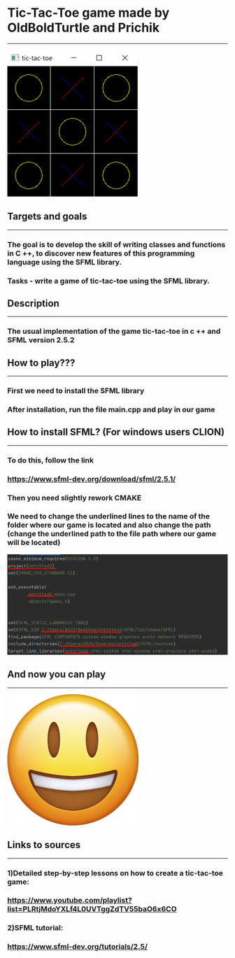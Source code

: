 # Tic-Tac-Toe game made by OldBoldTurtle and Prichik
___
![Screenshot](pic/playview.png)
## Targets and goals
___
### The goal is to develop the skill of writing classes and functions in C ++, to discover new features of this programming language using the SFML library.
### Tasks - write a game of tic-tac-toe using the SFML library.

## Description
___
### The usual implementation of the game tic-tac-toe in c ++ and SFML version 2.5.2
## How to play???
___
### First we need to install the SFML library
### After installation, run the file main.cpp and play in our game

## How to install SFML? (For windows users CLION)
___
### To do this, follow the link
### https://www.sfml-dev.org/download/sfml/2.5.1/
### Then you need slightly rework CMAKE
### We need to change the underlined lines to the name of the folder where our game is located and also change the path (change the underlined path to the file path where our game will be located)
![Screenshot](pic/1123.png)
## And now you can play
___
![Screenshot](pic/pngwing.com.png)

## Links to sources
___
### 1)Detailed step-by-step lessons on how to create a tic-tac-toe game:
### https://www.youtube.com/playlist?list=PLRtjMdoYXLf4L0UVTggZdTV55baO6x6CO
### 2)SFML tutorial:
### https://www.sfml-dev.org/tutorials/2.5/



